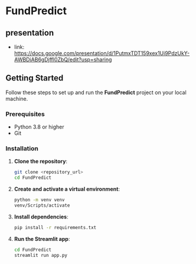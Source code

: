 # FundPredict

## presentation 
- link: https://docs.google.com/presentation/d/1PutmxTDT159xex1Ui9PdzUkY-AWBDiAB6gDjffl0ZbQ/edit?usp=sharing

## Getting Started

Follow these steps to set up and run the **FundPredict** project on your local machine.

### Prerequisites
- Python 3.8 or higher
- Git

### Installation

1. **Clone the repository**:
   ```bash
   git clone <repository_url>
   cd FundPredict

2. **Create and activate a virtual environment**:
     ```bash
    python -m venv venv
    venv/Scripts/activate
    
3. **Install dependencies**:
    ```bash
    pip install -r requirements.txt

4. **Run the Streamlit app**:
    ```bash
    cd FundPredict
    streamlit run app.py


